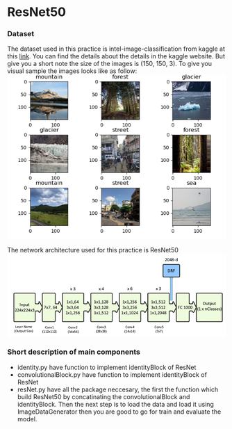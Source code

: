 # ResNet50
### Dataset
The dataset used in this practice is intel-image-classification from kaggle at this [link](https://www.kaggle.com/puneet6060/intel-image-classification).
You can find the details about the details in the kaggle website. But give you a short note the size  of the images is (150, 150, 3).
To give you visual sample the images looks like as follow:
![classification images](sampleImageswiththierclass.png)


The network architecture used for this practice is ResNet50
![ResNet50 architecture](ResNet-50-architecture-26-shown-with-the-residual-units-the-size-of-the-filters-and.png)

### Short description of main components
- identity.py have function to implement identityBlock of ResNet
- convolutionalBlock.py have function to implement identityBlock of ResNet
- resNet.py have all the package neccesary, the first the function which build ResNet50 by concatinating the convolutionalBlock and identityBlock. Then the next step is to load the data and load it using ImageDataGenerator then you are good to go for train and evaluate the model.
